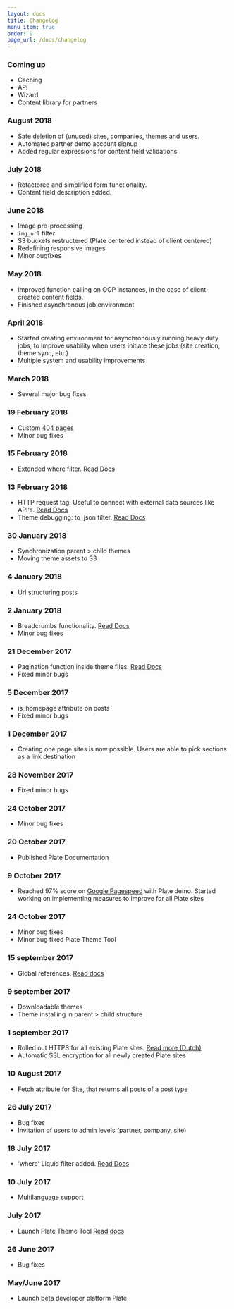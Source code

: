 ```yaml
---
layout: docs
title: Changelog
menu_item: true
order: 9
page_url: /docs/changelog
---
```


### Coming up

- Caching
- API
- Wizard
- Content library for partners

### August 2018
- Safe deletion of (unused) sites, companies, themes and users.
- Automated partner demo account signup
- Added regular expressions for content field validations


### July 2018
- Refactored and simplified form functionality.
- Content field description added.

### June 2018
- Image pre-processing
- `img_url` filter
- S3 buckets restructered (Plate centered instead of client centered)
- Redefining responsive images
- Minor bugfixes

### May 2018
- Improved function calling on OOP instances, in the case of client-created content fields.
- Finished asynchronous job environment

### April 2018
- Started creating environment for asynchronously running heavy duty jobs, to improve usability when users initiate these jobs (site creation, theme sync, etc.)
- Multiple system and usability improvements

### March 2018
- Several major bug fixes

### 19 February 2018
- Custom [404 pages](/docs/theme-files#404)
- Minor bug fixes

### 15 February 2018
- Extended where filter. [Read Docs](/docs/templating-reference/filters#where)

### 13 February 2018
- HTTP request tag. Useful to connect with external data sources like API's. [Read Docs](/docs/templating-reference/tags#http_request)
- Theme debugging: to_json filter. [Read Docs](/docs/templating-reference/filters#to_json)

### 30 January 2018
- Synchronization parent > child themes
- Moving theme assets to S3

### 4 January 2018
- Url structuring posts

### 2 January 2018
- Breadcrumbs functionality. [Read Docs](/docs/templating-reference/objects#breadcrumbs)
- Minor bug fixes

### 21 December 2017
- Pagination function inside theme files. [Read Docs](/docs/templating-reference/tags#paginate)
- Fixed minor bugs

### 5 December 2017
- is_homepage attribute on posts
- Fixed minor bugs

### 1 December 2017
- Creating one page sites is now possible. Users are able to pick sections as a link destination

### 28 November 2017
- Fixed minor bugs

### 24 October 2017
- Minor bug fixes

### 20 October 2017
- Published Plate Documentation

### 9 October 2017
- Reached 97% score on [Google Pagespeed](https://developers.google.com/speed/pagespeed/insights/) with Plate demo. Started working on implementing measures to improve for all Plate sites

### 24 October 2017
- Minor bug fixes
- Minor bug fixed Plate Theme Tool

### 15 september 2017
- Global references. [Read docs](/docs/content-fields#references)

### 9 september 2017
- Downloadable themes
- Theme installing in parent > child structure

### 1 september 2017
- Rolled out HTTPS for all existing Plate sites. [Read more (Dutch)](https://www.platehelp.nl/posts/https-website)
- Automatic SSL encryption for all newly created Plate sites

### 10 August 2017
- Fetch attribute for Site, that returns all posts of a post type

### 26 July 2017
- Bug fixes
- Invitation of users to admin levels (partner, company, site)

### 18 July 2017
- 'where' Liquid filter added. [Read Docs](/docs/templating-reference/filters#where)

### 10 July 2017
- Multilanguage support

### July 2017
- Launch Plate Theme Tool [Read docs](/docs/themetool)

### 26 June 2017
- Bug fixes

### May/June 2017
- Launch beta developer platform Plate
